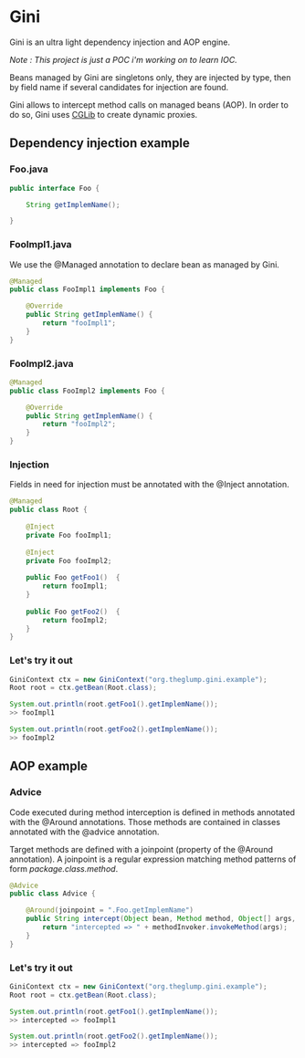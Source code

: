 # Gini

Gini is an ultra light dependency injection and AOP engine.

*Note : This project is just a POC i'm working on to learn IOC.*

Beans managed by Gini are singletons only, they are injected by type, then by field name if several candidates for injection are found.

Gini allows to intercept method calls on managed beans (AOP). In order to do so, Gini uses [CGLib](https://github.com/cglib/cglib) to create dynamic proxies.

## Dependency injection example

###  Foo.java

```java
public interface Foo {

	String getImplemName();

}
```
###  FooImpl1.java

We use the @Managed annotation to declare bean as managed by Gini.

```java
@Managed
public class FooImpl1 implements Foo {

	@Override
	public String getImplemName() {
		return "fooImpl1";
	}
}
```

###  FooImpl2.java

```java
@Managed
public class FooImpl2 implements Foo {

	@Override
	public String getImplemName() {
		return "fooImpl2";
	}
}
```

###  Injection

Fields in need for injection must be annotated with the @Inject annotation.

```java
@Managed
public class Root {
	
	@Inject
	private Foo fooImpl1;
	
	@Inject
	private Foo fooImpl2;
	
	public Foo getFoo1()  {
		return fooImpl1;
	}
	
	public Foo getFoo2()  {
		return fooImpl2;
	}
}
```

###  Let's try it out

```java
GiniContext ctx = new GiniContext("org.theglump.gini.example");
Root root = ctx.getBean(Root.class);

System.out.println(root.getFoo1().getImplemName());
>> fooImpl1

System.out.println(root.getFoo2().getImplemName());
>> fooImpl2
```

## AOP example

###  Advice

Code executed during method interception is defined in methods annotated with the @Around annotations. Those methods are contained in classes annotated with the @advice annotation.

Target methods are defined with a joinpoint (property of the @Around annotation). A joinpoint is a regular expression matching method patterns of form *package.class.method*.

```java
@Advice
public class Advice {

	@Around(joinpoint = ".Foo.getImplemName")
	public String intercept(Object bean, Method method, Object[] args, MethodInvoker methodInvoker) {
		return "intercepted => " + methodInvoker.invokeMethod(args);
	}
}
```

###  Let's try it out

```java
GiniContext ctx = new GiniContext("org.theglump.gini.example");
Root root = ctx.getBean(Root.class);

System.out.println(root.getFoo1().getImplemName());
>> intercepted => fooImpl1

System.out.println(root.getFoo2().getImplemName());
>> intercepted => fooImpl2
```
